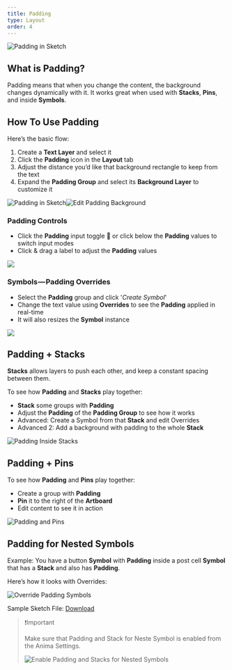 ```yaml
---
title: Padding
type: Layout
order: 4
---
```

![Padding in Sketch](https://cdn-images-1.medium.com/max/1600/1*ECdwO4upxkecfHmRr7tQkw.gif)

## What is Padding? 

Padding means that when you change the content, the background changes dynamically with it. It works great when used with **Stacks**, **Pins**, and inside **Symbols**.

## How To Use Padding

Here’s the basic flow:

 1.   Create a **Text Layer** and select it
 2.   Click the **Padding** icon in the **Layout** tab
 3.   Adjust the distance you’d like that background rectangle to keep from the text
 4. Expand the **Padding Group** and select its **Background Layer** to customize it

![Padding in Sketch](http://f.cl.ly/items/3X4542273D1A2w2F3N0B/%5B07d36550d422eba97285191f6cbba76c%5D_Padding%20button.gif)![Edit Padding Background](http://f.cl.ly/items/3Q091t301u2i0c421g1x/%5B01206ff51d0e1d9243bc7ec852f932a8%5D_Edit%20padding%20background.gif)

### Padding Controls

-   Click the **Padding** input toggle 🔁 or click below the **Padding** values to switch input modes
-   Click & drag a label to adjust the **Padding** values

![](http://f.cl.ly/items/3s2b0S3m0p3I0V0Y1k3I/[8818d87c31887aea28df30c226afcb47]_Padding%20toggle.gif)

### Symbols — Padding Overrides

-   Select the **Padding** group and click '*Create Symbol*'
-   Change the text value using **Overrides** to see the **Padding** applied in real-time
-   It will also resizes the **Symbol** instance

![](http://f.cl.ly/items/090W2P2a0l0W2H3X1A0n/[d6fde6b4d79af62962bb146423f85143]_Text%20override.gif)

## Padding + Stacks

**Stacks** allows layers to push each other, and keep a constant spacing between them.

To see how **Padding** and **Stacks** play together:

-   **Stack** some groups with **Padding**
-   Adjust the **Padding** of the **Padding Group** to see how it works
-   Advanced: Create a Symbol from that **Stack** and edit Overrides
-   Advanced 2: Add a background with padding to the whole **Stack**

![Padding Inside Stacks](http://f.cl.ly/items/1M0q3a093p0V3g3U0v1T/[a5a8a7fc2a0d5dbe4f5b6efbca438c2d]_Padding%20inside%20Stacks.gif)

## Padding + Pins

To see how **Padding** and **Pins** play together:

-   Create a group with **Padding**
-  **Pin** it to the right of the **Artboard**
-   Edit content to see it in action

![Padding and Pins](http://f.cl.ly/items/2f3y0I0R3z2f1B160744/[39dc1a02aa366158a25a281ecd3d8456]_Paddings%20and%20Pins.gif)

## Padding for Nested Symbols

Example: You have a button **Symbol** with **Padding** inside a post cell **Symbol** that has a **Stack** and also has **Padding**.  

Here’s how it looks with Overrides:

![Override Padding Symbols](http://f.cl.ly/items/233z3w0o1R302t0q1i2o/Paddings%20for%20nested%20Symbols.png)


Sample Sketch File: [Download](https://animaapp.s3.amazonaws.com/tutorials/Anima%20Nested%20Padding%20Sample.sketch)



> ❗️Important
>
> Make sure that Padding and Stack for Neste Symbol is enabled from the Anima Settings.
> 
> ![Enable Padding and Stacks for Nested Symbols](http://f.cl.ly/items/470W0O2G0q0N0l1P0I3y/Enable%20nested%20Symbols.png)
